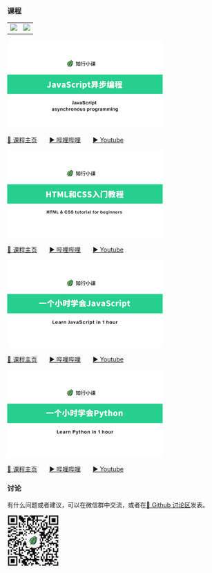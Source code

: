 ### 课程

<table>
  <tr>
    <td valign="top"><img src="https://github-readme-stats.vercel.app/api/top-langs/?username=anuraghazra&layout=compact&show_icons=true&title_color=ffffff&icon_color=34abeb&text_color=daf7dc&bg_color=151515"/></td>
    <td valign="top"><img src="https://github-readme-stats.vercel.app/api?username=anuraghazra&show_icons=true&title_color=ffffff&icon_color=34abeb&text_color=daf7dc&bg_color=151515"/></td>
  </tr>
</table>

[![JavaScript异步编程](/profile/courses/javascript-asynchronous-programming.png)](https://x.zhixing.co/courses/javascript-asynchronous-programming/)

[📗 课程主页](https://x.zhixing.co/courses/javascript-asynchronous-programming/)&emsp;&emsp;[▶️ 哔哩哔哩](https://space.bilibili.com/3493258929899613/channel/collectiondetail?sid=1512348)&emsp;&emsp;[▶️ Youtube](https://www.youtube.com/playlist?list=PLU7jXxAKmKkEaWwhLqzZAYJfsMjzmsUT6)

[![HTML和CSS入门教程](/profile/courses/learn-html-css-basic.png)](https://x.zhixing.co/courses/learn-javascript-in-1-hour/)

[📗 课程主页](https://x.zhixing.co/courses/learn-html-css-basic/)&emsp;&emsp;[▶️ 哔哩哔哩](https://space.bilibili.com/3493258929899613/channel/collectiondetail?sid=1479779)&emsp;&emsp;[▶️ Youtube](https://www.youtube.com/playlist?list=PLU7jXxAKmKkFKD5zH7Wcc58nsRMCKzi4x)

[![一个小时学会JavaScript](/profile/courses/learn-javascript-in-1-hour.png)](https://x.zhixing.co/courses/learn-javascript-in-1-hour/)

[📗 课程主页](https://x.zhixing.co/courses/learn-javascript-in-1-hour/)&emsp;&emsp;[▶️ 哔哩哔哩](https://space.bilibili.com/3493258929899613/channel/collectiondetail?sid=1479841)&emsp;&emsp;[▶️ Youtube](https://www.youtube.com/playlist?list=PLU7jXxAKmKkHiRyzXLz7GCnzFTkr_lyE1)

[![一个小时学会Python](/profile/courses/learn-python-in-1-hour.png)](https://x.zhixing.co/courses/learn-python-in-1-hour/)

[📗 课程主页](https://x.zhixing.co/courses/learn-python-in-1-hour/)&emsp;&emsp;[▶️ 哔哩哔哩](https://space.bilibili.com/3493258929899613/channel/collectiondetail?sid=1479859)&emsp;&emsp;[▶️ Youtube](https://www.youtube.com/playlist?list=PLU7jXxAKmKkHn5HGPTiTER0mW9nek_kPd)

### 讨论

有什么问题或者建议，可以在微信群中交流，或者在[🙋 Github 讨论区](https://github.com/zhixingxiaoke/zhixingxiaoke.github.io/discussions)发表。

![知行小课微信二维码](/profile/xiaoke-qrcode.jpg)
